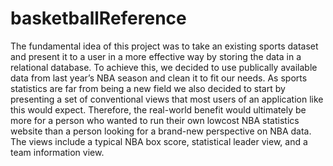 # basketballReference
The	fundamental	idea	of	this	project	was	to	take	an	existing	sports	dataset	and	present	it	to	a	user	in	a	more	effective	way	by	storing	the	data	in	a	relational	database.	To	achieve	this,	we	decided	to	use	publically	available	data	from	last	year’s	NBA	season	and	clean	it	to	fit	our	needs.	As	sports	statistics	are	far	from	being	a	new	field	we	also	decided	to	start	by	presenting	a	set	of	conventional	views	that	most	users	of	an	application	like	this	would	expect.	Therefore,	the	real-world	benefit	would	ultimately	be	more	for	a	person	who	wanted	to	run	their	own	lowcost	NBA	statistics	website	than	a	person	looking	for	a	brand-new	perspective	on	NBA	data.	The	views	include	a	typical	NBA	box	score,	statistical	leader	view,	and	a	team	information	view.	
